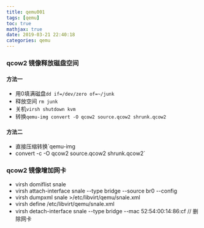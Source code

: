 ```yaml
---
title: qemu001
tags: [qemu]
toc: true
mathjax: true
date: 2019-03-21 22:40:18
categories: qemu
---
```


### qcow2 镜像释放磁盘空间

#### 方法一

- 用0填满磁盘`dd if=/dev/zero of=~/junk`
- 释放空间 `rm junk`
- 关机`virsh shutdown kvm`
- 转换`qemu-img convert -O qcow2 source.qcow2 shrunk.qcow2`

#### 方法二

- 直接压缩转换`qemu-img 
- convert -c -O qcow2 source.qcow2 shrunk.qcow2`

### qcow2 镜像增加网卡
- virsh domiflist snale
- virsh attach-interface snale --type bridge --source br0  --config
- virsh dumpxml snale >/etc/libvirt/qemu/snale.xml
- virsh define /etc/libvirt/qemu/snale.xml
- virsh detach-interface snale  --type bridge --mac  52:54:00:14:86:cf  // 删除网卡